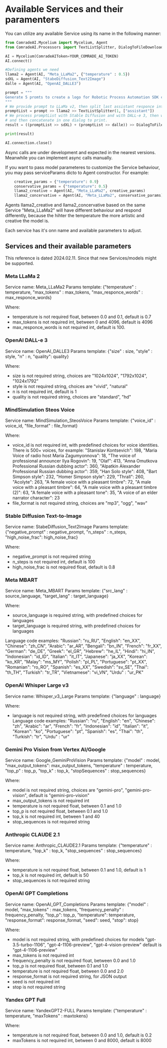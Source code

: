 # Available Services and their paramenters
You can utilize any available Service using its name in the following manner:
```python
from ComradeAI.Mycelium import Mycelium, Agent
from ComradeAI.Processors import TextListSplitter, DialogToFileDownloader, DialogCollapser

AI = Mycelium(ComradeAIToken=YOUR_COMRADE_AI_TOKEN)
AI.connect()

#Defining agents we need
llama2 = Agent(AI, "Meta_LLaMa2", {"temperature" : 0.5})
sdXL = Agent(AI, "StabeDiffusion_Text2Image")
dalle = Agent(AI, "OpenAI_DALLE3")

prompt = """
Generate 5 promts to create a logo for Robotic Process Automation SDK called Comrade AI. Logo must one or two colored, wired. Give prompts as a list with no extra comments or task confirmations.
"""
# We provide prompt to LLaMa v2, then split last assistant responce into separate commands and save them into a list named promptLits.
promptList = prompt >> llama2 >> TextListSplitter(1, ["assistant"])
# We process promptList with Stable Diffusion and with DALL-e 3, then we unite results into one list of dialogs, download them all, 
# and then concatenate in one dialog to print.
result = ((promptList >> sdXL) + (promptList >> dalle)) >> DialogToFileDownloader() >> DialogCollapser()

print(result)

AI.connection.close()

```

Async calls are under development and expected in the nearest versions. Meanwhile you can implement async calls manually.

If you want to pass model parameteres to customize the Service behaviour, you may pass serviceParams dicto to Agent constructor. For example:

```python
    creative_params = {"temperature": 0.9}
    conservative_params = {"temperature": 0.5}
    llama2_creative = Agent(AI, "Meta_LLaMa2", creative_params)
    llama2_concervative = Agent(AI, "Meta_LLaMa2", conservative_params)
```

Agents llama2_creative and llama2_concervative based on the same Service "Meta_LLaMa2" will have different behaviour and respond differently, because the hihter the temperature the more artistic and creative the model is.

Each service has it's onn name and available parameters to adjust.

## Services and their available parameters
This reference is dated 2024.02.11. Since that new Services/models might be supported.

### Meta LLaMa 2
Service name: Meta_LLaMa2
Params template: {"temperature" : temperature, "max_tokens" : max_tokens, "max_responce_words" : max_responce_words}

Where:
- temperature is not required float, between 0.0 and 0.1, default is 0.7
- max_tokens is not required int, between 0 and 4096, default is 4096
- max_responce_words is not required int, default is 100.

### OpenAI DALL-e 3
Service name: OpenAI_DALLE3
Params template: {"size" : size, "style" : style, "n" : n, "quality": quality}

Where:

- size is not required string, choices are "1024x1024", "1792x1024", "1024x1792"
- style is not required string, choices are "vivid", "natural"
- n is not required int, default is 1
- quality is not required string, choices are "standard", "hd"

### MindSimulation Steos Voice
Service name: MindSimulation_SteosVoice
Params template: {"voice_id" : voice_id, "file_format" : file_format}

Where:

- voice_id is not required int, with predefined choices for voice identities. There is 500+  voices, for example:   "Stanislav Kontsevich": 198, "Maria Voice of radio host Maria Zagumyonnova": 18, "The voice of professional announcer Ilya Rogovin": 19, "Olaf": 413, "Anna Omutkova Professional Russian dubbing actor": 360, "Alpatkin Alexander Professional Russian dubbing actor": 359, "Han Solo style": 408, "Bart Simpson style": 232, "Homer Simpson style": 229, "Thrall": 260, "Acolyte": 263, "A female voice with a pleasant timbre": 72, "A male voice with a pleasant timbre": 64, "A male voice with a pleasant timbre (2)": 63, "A female voice with a pleasant tone": 35, "A voice of an elder narrator character": 23
- file_format is not required string, choices are "mp3", "ogg", "wav"

### Stable Diffusion Text-to-Image
Service name: StabeDiffusion_Text2Image
Params template: {"negative_prompt" : negative_prompt, "n_steps" : n_steps, "high_noise_frac": high_noise_frac}

Where:

- negative_prompt is not required string
- n_steps is not required int, default is 100
- high_noise_frac is not required float, default is 0.8

### Meta MBART
Service name: Meta_MBART
Params template: {"src_lang" : source_language, "target_lang" : target_language}

Where:

- source_language is required string, with predefined choices for languages
- target_language is required string, with predefined choices for languages

Language code examples: "Russian": "ru_RU", "English": "en_XX", "Chinese": "zh_CN", "Arabic": "ar_AR", "Bengali": "bn_IN", "French": "fr_XX", "German": "de_DE", "Greek": "el_GR", "Hebrew": "he_IL", "Hindi": "hi_IN", "Indonesian": "id_ID", "Italian": "it_IT", "Japanese": "ja_XX", "Korean": "ko_KR", "Malay": "ms_MY", "Polish": "pl_PL", "Portuguese": "pt_XX", "Romanian": "ro_RO", "Spanish": "es_XX", "Swedish": "sv_SE", "Thai": "th_TH", "Turkish": "tr_TR", "Vietnamese": "vi_VN", "Urdu" : "ur_PK"

### OpenAI Whisper Large v3
Service name: Whisper_v3_Large
Params template: {"language" : language}

Where:
- language is not required string, with predefined choices for languages
Language code examples: "Russian": "ru", "English": "en", "Chinese": "zh", "Arabic": "ar", "French": "fr",  "Indonesian": "id", "Italian": "it", "Korean": "ko", "Portuguese": "pt", "Spanish": "es", "Thai": "th", "Turkish": "tr", "Urdu" : "ur"

### Gemini Pro Vision from Vertex AI/Google
Service name: Google_GeminiProVision
Params template: {"model" : model, "max_output_tokens": max_output_tokens, "temperature" : temperature, "top_p" : top_p, "top_k" : top_k, "stopSequences" : stop_sequences}

Where:

- model is not required string, choices are "gemini-pro", "gemini-pro-vision", default is "gemini-pro-vision"
- max_output_tokens is not required int
- temperature is not required float, between 0.1 and 1.0
- top_p is not required float, between 0.1 and 1.0
- top_k is not required int, between 1 and 40
- stop_sequences is not required string

### Anthropic CLAUDE 2.1
Service name: Anthropic_CLAUDE2.1
Params template: {"temperature" : temperature, "top_k" : top_k, "stop_sequences" : stop_sequences}

Where:

- temperature is not required float, between 0.1 and 1.0, default is 1
- top_k is not required int, default is 50
- stop_sequences is not required string

### OpenAI GPT Completions
Service name: OpenAI_GPT_Completions
Params template: {"model" : model, "max_tokens" : max_tokens, "frequency_penalty" : frequency_penalty, "top_p": top_p, "temperature": temperature, "response_format": response_format, "seed": seed, "stop": stop}

Where:

- model is not required string, with predefined choices for models "gpt-3.5-turbo-1106", "gpt-4-1106-preview", "gpt-4-vision-preview" default is "gpt-4-1106-preview"
- max_tokens is not required int
- frequency_penalty is not required float, between 0.0 and 1.0
- top_p is not required float, between 0.1 and 1.0
- temperature is not required float, between 0.0 and 2.0
- response_format is not required string, for JSON output
- seed is not required int
- stop is not required string

### Yandex GPT Full
Service name: YandexGPT2-FULL
Params template: {"temperature" : temperature, "maxTokens" : maxtokens}

Where:

- temperature is not required float, between 0.0 and 1.0, default is 0.2
- maxTokens is not required int, between 0 and 8000, default is 8000